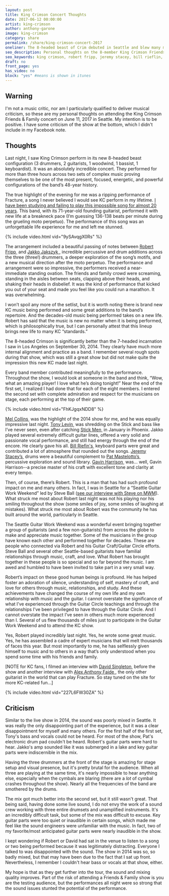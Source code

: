 ```yaml
---
layout: post
title: King Crimson Concert Thoughts
date: 2017-06-12 00:00:00
artist: king-crimson
author: anthony-garone
image: king-crimson
category: share
permalink: /share/king-crimson-concert-2017
oneliner: The 8-headed beast of Crim debuted in Seattle and blew many minds.
seo_description: Personal thoughts on the 8-member King Crimson Friends and Family concert in Seattle.
seo_keywords: king crimson, robert fripp, jeremy stacey, bill rieflin, pat mastelotto, gavin harrison, tony levin, mel collins, steve ball, alex anthony faide, fracture
draft: no
front_page: yes
has_video: no
block: "yes" #means is shown in itunes
---
```

## Warning

I'm not a music critic, nor am I particularly qualified to deliver musical criticism, so these are my personal thoughts on attending the King Crimson Friends & Family concert on June 11, 2017 in Seattle. My intention is to be positive. I have some criticism of the show at the bottom, which I didn't include in my Facebook note.

## Thoughts

Last night, I saw King Crimson perform in its new 8-headed beast configuration (3 drummers, 2 guitarists, 1 woodwind, 1 bassist, 1 keyboardist). It was an absolutely incredible concert. They performed for more than three hours across two sets of complex music proving themselves to be one of the most present, focused, energetic, and powerful configurations of the band’s 48-year history.

The true highlight of the evening for me was a ripping performance of Fracture, a song I never believed I would see KC perform in my lifetime. [I have been studying and failing to play this impossible song for almost 20 years](/learn/fracture). This band, with its 71-year-old founding guitarist, performed it with new life at a breakneck pace (I’m guessing 136-138 beats per minute during the grueling moto perpetuo). The performance of this song was an unforgettable life experience for me and left me stunned.

{% include video.html vid="9ySAvqgX0Rs" %}

The arrangement included a beautiful passing of notes between [Robert Fripp&nbsp;<i class="non-mwm fa fa-wikipedia-w" aria-hidden="true"></i>](https://en.wikipedia.org/wiki/Robert_Fripp) and [Jakko Jakszyk&nbsp;<i class="non-mwm fa fa-wikipedia-w" aria-hidden="true"></i>](https://en.wikipedia.org/wiki/Jakko_Jakszyk), incredible percussive and drum additions across the three (three!) drummers, a deeper exploration of the song’s motifs, and a new musical direction after the moto perpetuo. The performance and arrangement were so impressive, the performers received a near-immediate standing ovation. The friends and family crowd were screaming, standing in the aisles between seats, clapping above their heads, and shaking their heads in disbelief. It was the kind of performance that kicked you out of your seat and made you feel like you could run a marathon. It was overwhelming.

I won’t spoil any more of the setlist, but it is worth noting there is brand new KC music being performed and some great additions to the band’s repertoire. And the decades-old music being performed takes on a new life. Robert has said that the music is new no matter when it is being performed, which is philosophically true, but I can personally attest that this lineup brings new life to many KC “standards.”

The 8-headed Crimson is significantly better than the 7-headed incarnation I saw in Los Angeles on September 30, 2014. They clearly have much more internal alignment and practice as a band. I remember several rough spots during that show, which was still a great show but did not make quite the impression this new KC made last night.

Every band member contributed meaningfully to the performance. Throughout the show, I would look at someone in the band and think, “Wow, what an amazing player! I love what he’s doing tonight!” Near the end of the first set, I realized I had done that for each of the eight members. I entered the second set with complete admiration and respect for the musicians on stage, each performing at the top of their game.

{% include video.html vid="FhKJgqxNDD8" %}

[Mel Collins&nbsp;<i class="non-mwm fa fa-wikipedia-w" aria-hidden="true"></i>](https://en.wikipedia.org/wiki/Mel_Collins) was the highlight of the 2014 show for me, and he was equally impressive last night. [Tony Levin&nbsp;<i class="non-mwm fa fa-wikipedia-w" aria-hidden="true"></i>](https://en.wikipedia.org/wiki/Tony_Levin) was shredding on the Stick and bass like I’ve never seen, even after catching [Stick Men&nbsp;<i class="non-mwm fa fa-wikipedia-w" aria-hidden="true"></i>](https://en.wikipedia.org/wiki/Stick_Men_(prog_band)) in January in Phoenix. Jakko played several extremely difficult guitar lines, offered a very solid and passionate vocal performance, and still had energy through the end of the encore. He clearly gave his all. [Bill Riefin's&nbsp;<i class="non-mwm fa fa-wikipedia-w" aria-hidden="true"></i>](https://en.wikipedia.org/wiki/Bill_Rieflin) keyboard parts were great and contributed a lot of atmosphere that rounded out the songs. [Jeremy Stacey’s&nbsp;<i class="non-mwm fa fa-wikipedia-w" aria-hidden="true"></i>](https://en.wikipedia.org/wiki/Jeremy_Stacey) drums were a beautiful complement to [Pat Mastelotto’s&nbsp;<i class="non-mwm fa fa-wikipedia-w" aria-hidden="true"></i>](https://en.wikipedia.org/wiki/Pat_Mastelotto) percussive exploration and sound library. [Gavin Harrison&nbsp;<i class="non-mwm fa fa-wikipedia-w" aria-hidden="true"></i>](https://en.wikipedia.org/wiki/Gavin_Harrison) was... well, Gavin Harrison--a precise master of his craft with excellent tone and clarity at every tempo.

Then, of course, there’s Robert. This is a man that has had such profound impact on me and many others. In fact, I was in Seattle for a “Seattle Guitar Work Weekend” led by Steve Ball ([see our interview with Steve on MWM](/interview/steve-ball)). What struck me most about Robert last night was not his playing nor his smiling throughout the show (some smiles of joy, some smiles of laughing at mistakes). What struck me most about Robert was the community he has built around the world, particularly in Seattle.

The Seattle Guitar Work Weekend was a wonderful event bringing together a group of guitarists (and a few non-guitarists) from across the globe to make and appreciate music together. Some of the musicians in the group have known each other and performed together for decades. These are people who connected via Robert and his Guitar Craft/Guitar Circle efforts. Steve Ball and several other Seattle-based guitarists have familial relationships through music, craft, and love. What Robert has brought together in these people is so special and so far beyond the music. I am awed and humbled to have been invited to take part in a very small way.

Robert’s impact on these good human beings is profound. He has helped foster an adoration of silence, understanding of self, mastery of craft, and love for others through music, relationships, and study. And these achievements have changed the course of my own life and my own relationship with music and the guitar. I cannot overstate the significance of what I’ve experienced through the Guitar Circle teachings and through the relationships I’ve been privileged to have through the Guitar Circle. And I cannot overstate the impact I’ve seen in others much more experienced than I. Several of us flew thousands of miles just to participate in the Guitar Work Weekend and to attend the KC show.

Yes, Robert played incredibly last night. Yes, he wrote some great music. Yes, he has assembled a cadre of expert musicians that will melt thousands of faces this year. But most importantly to me, he has selflessly given himself to music and to others in a way that’s only understood when you spend some time with his friends and family.

[NOTE for KC fans, I filmed an interview with [David Singleton&nbsp;<i class="non-mwm fa fa-wikipedia-w" aria-hidden="true"></i>](https://en.wikipedia.org/wiki/David_Singleton) before the show and another interview with [Alex Anthony Faide&nbsp;<i class="non-mwm fa fa-youtube-play" aria-hidden="true"></i>](https://www.youtube.com/user/instrofreak), the only other guitarist in the world that can play Fracture. So stay tuned on the site for more KC-related fun...]

{% include video.html vid="227L6FW30ZA" %}

## Criticism

Similar to the live show in 2014, the sound was poorly mixed in Seattle. It was really the only disappointing part of the experience, but it was a clear disappointment for myself and many others. For the first half of the first set, Tony's bass and vocals could not be heard. For most of the show, Pat's electronic drum pad couldn't be heard. Robert's guitar parts were hard to hear. Jakko's amp sounded like it was submerged in a lake and key guitar parts were indiscernible in the mix.

Having the three drummers at the front of the stage is amazing for stage setup and visual presence, but it's pretty brutal for the audience. When all three are playing at the same time, it's nearly impossible to hear anything else, especially when the cymbals are blaring (there are a *lot* of cymbal crashes throughout the show). Nearly all the frequencies of the band are smothered by the drums.

The mix got much better into the second set, but it still wasn't great. That being said, having done some live sound, I do not envy the work of a sound crew working with three entire drumsets and unamplified instruments. It's an incredibly difficult task, but some of the mix was difficult to excuse. Key guitar parts were too quiet or inaudible in certain songs, which made me feel like the sound engineers were unfamiliar with the music. In fact, two of my favorite/most anticipated guitar parts were nearly inaudible in the show.

I kept wondering if Robert or David had sat in the venue to listen to a song or two being performed because it was legitimately distracting. Everyone I talked to was disappointed with the sound. The show in 2014 was so, so badly mixed, but that may have been due to the fact that I sat up front. Nevertheless, I remember I couldn't hear bass or vocals at that show, either.

My hope is that as they get further into the tour, the sound and mixing quality improves. Part of the risk of attending a Friends & Family show is you are the testing audience, but the performances all night were so strong that the sound issues stunted the potential of the performance.
